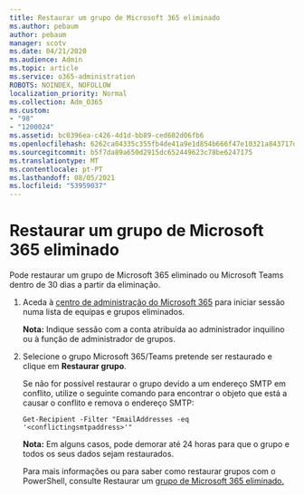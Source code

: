 ```yaml
---
title: Restaurar um grupo de Microsoft 365 eliminado
ms.author: pebaum
author: pebaum
manager: scotv
ms.date: 04/21/2020
ms.audience: Admin
ms.topic: article
ms.service: o365-administration
ROBOTS: NOINDEX, NOFOLLOW
localization_priority: Normal
ms.collection: Adm_O365
ms.custom:
- "98"
- "1200024"
ms.assetid: bc0396ea-c426-4d1d-bb89-ced602d06fb6
ms.openlocfilehash: 6262ca04335c355fb4de41a9e1d854b666f47e10321a843717d6eb951c46cafd
ms.sourcegitcommit: b5f7da89a650d2915dc652449623c78be6247175
ms.translationtype: MT
ms.contentlocale: pt-PT
ms.lasthandoff: 08/05/2021
ms.locfileid: "53959037"
---
```

# <a name="restore-a-deleted-microsoft-365-group"></a>Restaurar um grupo de Microsoft 365 eliminado

Pode restaurar um grupo de Microsoft 365 eliminado ou Microsoft Teams dentro de 30 dias a partir da eliminação.

1. Aceda à [centro de administração do Microsoft 365](https://aka.ms/RestoreDeletedGroup) para iniciar sessão numa lista de equipas e grupos eliminados.

    **Nota:** Indique sessão com a conta atribuída ao administrador inquilino ou à função de administrador de grupos.

1. Selecione o grupo Microsoft 365/Teams pretende ser restaurado e clique em **Restaurar grupo**.

    Se não for possível restaurar o grupo devido a um endereço SMTP em conflito, utilize o seguinte comando para encontrar o objeto que está a causar o conflito e remova o endereço SMTP:

    `Get-Recipient -Filter "EmailAddresses -eq '<conflictingsmtpaddress>'"`

    **Nota:** Em alguns casos, pode demorar até 24 horas para que o grupo e todos os seus dados sejam restaurados.

    Para mais informações ou para saber como restaurar grupos com o PowerShell, consulte Restaurar um [grupo de Microsoft 365 eliminado.](https://go.microsoft.com/fwlink/?linkid=867802)
